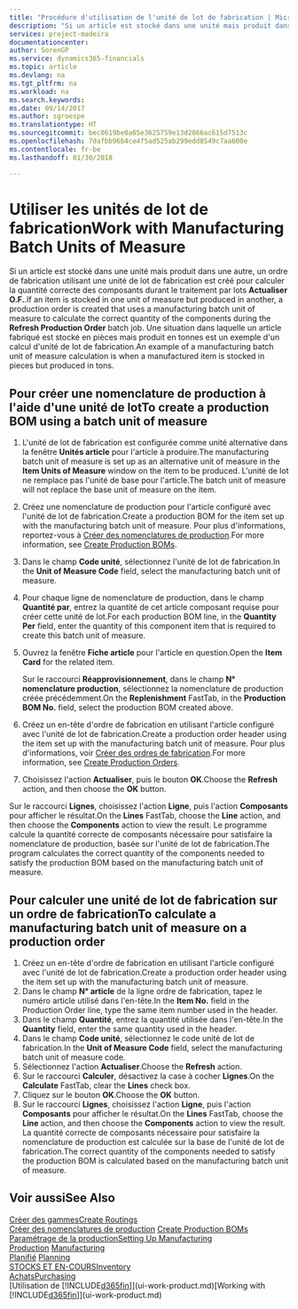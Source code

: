 ```yaml
---
title: "Procédure d'utilisation de l'unité de lot de fabrication | Microsoft Docs"
description: "Si un article est stocké dans une unité mais produit dans une autre, l'ordre de fabrication doit utiliser une unité de lot de fabrication pour calculer la quantité correcte des composants. Une situation dans laquelle un article fabriqué est stocké en pièces mais produit en tonnes est un exemple d'un calcul d'unité de lot de fabrication."
services: project-madeira
documentationcenter: 
author: SorenGP
ms.service: dynamics365-financials
ms.topic: article
ms.devlang: na
ms.tgt_pltfrm: na
ms.workload: na
ms.search.keywords: 
ms.date: 09/14/2017
ms.author: sgroespe
ms.translationtype: HT
ms.sourcegitcommit: bec0619be0a65e3625759e13d2866ac615d7513c
ms.openlocfilehash: 7dafbb96b4ce4f5ad525ab299edd8549c7aa600e
ms.contentlocale: fr-be
ms.lasthandoff: 01/30/2018

---
```

# <a name="work-with-manufacturing-batch-units-of-measure"></a><span data-ttu-id="9a3e6-104">Utiliser les unités de lot de fabrication</span><span class="sxs-lookup"><span data-stu-id="9a3e6-104">Work with Manufacturing Batch Units of Measure</span></span>
<span data-ttu-id="9a3e6-105">Si un article est stocké dans une unité mais produit dans une autre, un ordre de fabrication utilisant une unité de lot de fabrication est créé pour calculer la quantité correcte des composants durant le traitement par lots **Actualiser O.F.**.</span><span class="sxs-lookup"><span data-stu-id="9a3e6-105">If an item is stocked in one unit of measure but produced in another, a production order is created that uses a manufacturing batch unit of measure to calculate the correct quantity of the components during the **Refresh Production Order** batch job.</span></span> <span data-ttu-id="9a3e6-106">Une situation dans laquelle un article fabriqué est stocké en pièces mais produit en tonnes est un exemple d'un calcul d'unité de lot de fabrication.</span><span class="sxs-lookup"><span data-stu-id="9a3e6-106">An example of a manufacturing batch unit of measure calculation is when a manufactured item is stocked in pieces but produced in tons.</span></span>  

## <a name="to-create-a-production-bom-using-a-batch-unit-of-measure"></a><span data-ttu-id="9a3e6-107">Pour créer une nomenclature de production à l'aide d'une unité de lot</span><span class="sxs-lookup"><span data-stu-id="9a3e6-107">To create a production BOM using a batch unit of measure</span></span>  
1.  <span data-ttu-id="9a3e6-108">L'unité de lot de fabrication est configurée comme unité alternative dans la fenêtre **Unités article** pour l'article à produire.</span><span class="sxs-lookup"><span data-stu-id="9a3e6-108">The manufacturing batch unit of measure is set up as an alternative unit of measure in the **Item Units of Measure** window on the item to be produced.</span></span> <span data-ttu-id="9a3e6-109">L'unité de lot ne remplace pas l'unité de base pour l'article.</span><span class="sxs-lookup"><span data-stu-id="9a3e6-109">The batch unit of measure will not replace the base unit of measure on the item.</span></span>  
2.  <span data-ttu-id="9a3e6-110">Créez une nomenclature de production pour l'article configuré avec l'unité de lot de fabrication.</span><span class="sxs-lookup"><span data-stu-id="9a3e6-110">Create a production BOM for the item set up with the manufacturing batch unit of measure.</span></span> <span data-ttu-id="9a3e6-111">Pour plus d'informations, reportez-vous à [Créer des nomenclatures de production](production-how-to-create-production-boms.md).</span><span class="sxs-lookup"><span data-stu-id="9a3e6-111">For more information, see [Create Production BOMs](production-how-to-create-production-boms.md).</span></span>  
3.  <span data-ttu-id="9a3e6-112">Dans le champ **Code unité**, sélectionnez l'unité de lot de fabrication.</span><span class="sxs-lookup"><span data-stu-id="9a3e6-112">In the **Unit of Measure Code** field, select the manufacturing batch unit of measure.</span></span>  
4.  <span data-ttu-id="9a3e6-113">Pour chaque ligne de nomenclature de production, dans le champ **Quantité par**, entrez la quantité de cet article composant requise pour créer cette unité de lot.</span><span class="sxs-lookup"><span data-stu-id="9a3e6-113">For each production BOM line, in the **Quantity Per** field, enter the quantity of this component item that is required to create this batch unit of measure.</span></span>  
5.  <span data-ttu-id="9a3e6-114">Ouvrez la fenêtre **Fiche article** pour l'article en question.</span><span class="sxs-lookup"><span data-stu-id="9a3e6-114">Open the **Item Card** for the related item.</span></span>  

    <span data-ttu-id="9a3e6-115">Sur le raccourci **Réapprovisionnement**, dans le champ **N° nomenclature production**, sélectionnez la nomenclature de production créée précédemment.</span><span class="sxs-lookup"><span data-stu-id="9a3e6-115">On the **Replenishment** FastTab, in the **Production BOM No.** field, select the production BOM created above.</span></span>  
6.  <span data-ttu-id="9a3e6-116">Créez un en-tête d'ordre de fabrication en utilisant l'article configuré avec l'unité de lot de fabrication.</span><span class="sxs-lookup"><span data-stu-id="9a3e6-116">Create a production order header using the item set up with the manufacturing batch unit of measure.</span></span> <span data-ttu-id="9a3e6-117">Pour plus d'informations, voir [Créer des ordres de fabrication](production-how-to-create-production-orders.md).</span><span class="sxs-lookup"><span data-stu-id="9a3e6-117">For more information, see [Create Production Orders](production-how-to-create-production-orders.md).</span></span>  
7.  <span data-ttu-id="9a3e6-118">Choisissez l'action **Actualiser**, puis le bouton **OK**.</span><span class="sxs-lookup"><span data-stu-id="9a3e6-118">Choose the **Refresh** action, and then choose  the **OK** button.</span></span>  

<span data-ttu-id="9a3e6-119">Sur le raccourci **Lignes**, choisissez l'action **Ligne**, puis l'action **Composants** pour afficher le résultat.</span><span class="sxs-lookup"><span data-stu-id="9a3e6-119">On the **Lines** FastTab, choose the **Line** action, and then choose the **Components** action to view the result.</span></span> <span data-ttu-id="9a3e6-120">Le programme calcule la quantité correcte de composants nécessaire pour satisfaire la nomenclature de production, basée sur l'unité de lot de fabrication.</span><span class="sxs-lookup"><span data-stu-id="9a3e6-120">The program calculates the correct quantity of the components needed to satisfy the production BOM based on the manufacturing batch unit of measure.</span></span>  

## <a name="to-calculate-a-manufacturing-batch-unit-of-measure-on-a-production-order"></a><span data-ttu-id="9a3e6-121">Pour calculer une unité de lot de fabrication sur un ordre de fabrication</span><span class="sxs-lookup"><span data-stu-id="9a3e6-121">To calculate a manufacturing batch unit of measure on a production order</span></span>  
1.  <span data-ttu-id="9a3e6-122">Créez un en-tête d'ordre de fabrication en utilisant l'article configuré avec l'unité de lot de fabrication.</span><span class="sxs-lookup"><span data-stu-id="9a3e6-122">Create a production order header using the item set up with the manufacturing batch unit of measure.</span></span>  
2.  <span data-ttu-id="9a3e6-123">Dans le champ **N° article** de la ligne ordre de fabrication, tapez le numéro article utilisé dans l'en-tête.</span><span class="sxs-lookup"><span data-stu-id="9a3e6-123">In the **Item No.** field in the Production Order line, type the same item number used in the header.</span></span>  
3.  <span data-ttu-id="9a3e6-124">Dans le champ **Quantité**, entrez la quantité utilisée dans l'en-tête.</span><span class="sxs-lookup"><span data-stu-id="9a3e6-124">In the **Quantity** field, enter the same quantity used in the header.</span></span>  
4.  <span data-ttu-id="9a3e6-125">Dans le champ **Code unité**, sélectionnez le code unité de lot de fabrication.</span><span class="sxs-lookup"><span data-stu-id="9a3e6-125">In the **Unit of Measure Code** field, select the manufacturing batch unit of measure code.</span></span>  
5.  <span data-ttu-id="9a3e6-126">Sélectionnez l'action **Actualiser**.</span><span class="sxs-lookup"><span data-stu-id="9a3e6-126">Choose the **Refresh** action.</span></span>
6.  <span data-ttu-id="9a3e6-127">Sur le raccourci **Calculer**, désactivez la case à cocher **Lignes**.</span><span class="sxs-lookup"><span data-stu-id="9a3e6-127">On the **Calculate** FastTab, clear the **Lines** check box.</span></span>  
7.  <span data-ttu-id="9a3e6-128">Cliquez sur le bouton **OK**.</span><span class="sxs-lookup"><span data-stu-id="9a3e6-128">Choose the **OK** button.</span></span>  
8.  <span data-ttu-id="9a3e6-129">Sur le raccourci **Lignes**, choisissez l'action **Ligne**, puis l'action **Composants** pour afficher le résultat.</span><span class="sxs-lookup"><span data-stu-id="9a3e6-129">On the **Lines** FastTab, choose the **Line** action, and then choose the **Components** action to view the result.</span></span> <span data-ttu-id="9a3e6-130">La quantité correcte de composants nécessaire pour satisfaire la nomenclature de production est calculée sur la base de l'unité de lot de fabrication.</span><span class="sxs-lookup"><span data-stu-id="9a3e6-130">The correct quantity of the components needed to satisfy the production BOM is calculated based on the manufacturing batch unit of measure.</span></span>  

## <a name="see-also"></a><span data-ttu-id="9a3e6-131">Voir aussi</span><span class="sxs-lookup"><span data-stu-id="9a3e6-131">See Also</span></span>  
[<span data-ttu-id="9a3e6-132">Créer des gammes</span><span class="sxs-lookup"><span data-stu-id="9a3e6-132">Create Routings</span></span>](production-how-to-create-routings.md)  
<span data-ttu-id="9a3e6-133">[Créer des nomenclatures de production](production-how-to-create-production-boms.md)   </span><span class="sxs-lookup"><span data-stu-id="9a3e6-133">[Create Production BOMs](production-how-to-create-production-boms.md)   </span></span>  
[<span data-ttu-id="9a3e6-134">Paramétrage de la production</span><span class="sxs-lookup"><span data-stu-id="9a3e6-134">Setting Up Manufacturing</span></span>](production-configure-production-processes.md)  
<span data-ttu-id="9a3e6-135">[Production](production-manage-manufacturing.md)  </span><span class="sxs-lookup"><span data-stu-id="9a3e6-135">[Manufacturing](production-manage-manufacturing.md)  </span></span>  
<span data-ttu-id="9a3e6-136">[Planifié](production-planning.md) </span><span class="sxs-lookup"><span data-stu-id="9a3e6-136">[Planning](production-planning.md) </span></span>  
[<span data-ttu-id="9a3e6-137">STOCKS ET EN-COURS</span><span class="sxs-lookup"><span data-stu-id="9a3e6-137">Inventory</span></span>](inventory-manage-inventory.md)  
[<span data-ttu-id="9a3e6-138">Achats</span><span class="sxs-lookup"><span data-stu-id="9a3e6-138">Purchasing</span></span>](purchasing-manage-purchasing.md)  
<span data-ttu-id="9a3e6-139">[Utilisation de [!INCLUDE[d365fin](includes/d365fin_md.md)]](ui-work-product.md)</span><span class="sxs-lookup"><span data-stu-id="9a3e6-139">[Working with [!INCLUDE[d365fin](includes/d365fin_md.md)]](ui-work-product.md)</span></span>  

